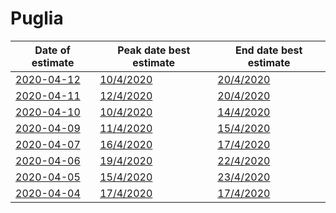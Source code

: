 # Puglia

|Date of estimate|Peak date best estimate|End date best estimate|
|----|----|----|
|[2020-04-12](2020-04-12/README.md)|[10/4/2020](2020-04-12/COVID-19_puglia_j7_2020-04-12.md)|[20/4/2020](2020-04-12/COVID-19_puglia_j12_2020-04-12.md)|
|[2020-04-11](2020-04-11/README.md)|[12/4/2020](2020-04-11/COVID-19_puglia_j8_2020-04-11.md)|[20/4/2020](2020-04-11/COVID-19_puglia_j11_2020-04-11.md)|
|[2020-04-10](2020-04-10/README.md)|[10/4/2020](2020-04-10/COVID-19_puglia_j7_2020-04-10.md)|[14/4/2020](2020-04-10/COVID-19_puglia_j7_2020-04-10.md)|
|[2020-04-09](2020-04-09/README.md)|[11/4/2020](2020-04-09/COVID-19_puglia_j7_2020-04-09.md)|[15/4/2020](2020-04-09/COVID-19_puglia_j7_2020-04-09.md)|
|[2020-04-07](2020-04-07/README.md)|[16/4/2020](2020-04-07/COVID-19_puglia_j8_2020-04-07.md)|[17/4/2020](2020-04-07/COVID-19_puglia_j8_2020-04-07.md)|
|[2020-04-06](2020-04-06/README.md)|[19/4/2020](2020-04-06/COVID-19_puglia_j7_2020-04-06.md)|[22/4/2020](2020-04-06/COVID-19_puglia_j7_2020-04-06.md)|
|[2020-04-05](2020-04-05/README.md)|[15/4/2020](2020-04-05/COVID-19_puglia_j7_2020-04-05.md)|[23/4/2020](2020-04-05/COVID-19_puglia_j7_2020-04-05.md)|
|[2020-04-04](2020-04-04/README.md)|[17/4/2020](2020-04-04/COVID-19_puglia_j7_2020-04-04.md)|[17/4/2020](2020-04-04/COVID-19_puglia_j7_2020-04-04.md)|
